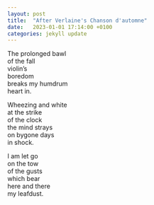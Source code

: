 ```yaml
---
layout: post
title:  "After Verlaine's Chanson d'automne"
date:   2023-01-01 17:14:00 +0100
categories: jekyll update
---
```



The prolonged bawl <br>
of the fall <br>
violin’s <br>
boredom <br>
breaks my humdrum <br>
heart in. <br>

Wheezing and white  <br>
at the strike  <br>
of the clock  <br>
the mind strays  <br>
on bygone days <br>
in shock. <br>

I am let go <br>
on the tow <br>
of the gusts <br>
which bear <br>
here and there <br>
my leafdust. <br>
